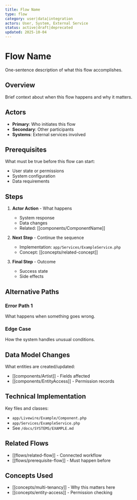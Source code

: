 ```yaml
---
title: Flow Name
type: flow
category: user|data|integration
actors: User, System, External Service
status: active|draft|deprecated
updated: 2025-10-04
---
```


# Flow Name

One-sentence description of what this flow accomplishes.

## Overview

Brief context about when this flow happens and why it matters.

## Actors

- **Primary**: Who initiates this flow
- **Secondary**: Other participants
- **Systems**: External services involved

## Prerequisites

What must be true before this flow can start:

- User state or permissions
- System configuration
- Data requirements

## Steps

1. **Actor Action** - What happens
   - System response
   - Data changes
   - Related: [[components/ComponentName]]

2. **Next Step** - Continue the sequence
   - Implementation: `app/Services/ExampleService.php`
   - Concept: [[concepts/related-concept]]

3. **Final Step** - Outcome
   - Success state
   - Side effects

## Alternative Paths

### Error Path 1

What happens when something goes wrong.

### Edge Case

How the system handles unusual conditions.

## Data Model Changes

What entities are created/updated:

- [[components/Artist]] - Fields affected
- [[components/EntityAccess]] - Permission records

## Technical Implementation

Key files and classes:

- `app/Livewire/Example/Component.php`
- `app/Services/ExampleService.php`
- See `/docs/SYSTEMS/EXAMPLE.md`

## Related Flows

- [[flows/related-flow]] - Connected workflow
- [[flows/prerequisite-flow]] - Must happen before

## Concepts Used

- [[concepts/multi-tenancy]] - Why this matters here
- [[concepts/entity-access]] - Permission checking
